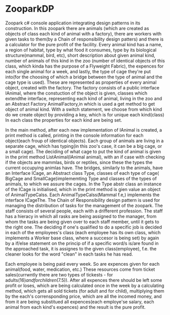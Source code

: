 # ZooparkDP
   Zoopark c# console application integrating design patterns in its construction.
  In this zoopark there are animals (which are created as objects of class each kind of animal with a factory), there are workers with given tasks to them(by a Chain of responsibility design patters) and there is a calculator for the pure profit of the facility.
  Every animal kind has a name, a region of habitat, type by what food it consumes, type by its biological structure(mammal, bird, etc), short description about given animal kind, number of animals of this kind in the zoo (number of identical objects of this class, which kinda has the purpose of a Flyweight Fabric), the expences for each single animal for a week, and lastly, the type of cage they're put into(for the choosing of which a bridge between the type of animal and the cage type is used). These are represented as properties of every animal object, created with the factory. The factory consists of a public interface IAnimal, where the constuction of the object is given, classes which extendthe interface, representing each kind of animal, living in the zoo and an Abstract Factory AnimalFactory,in which is used a get method to get object of animal kind. With a switch statement, we choose from which kind do we create object by providing a key, which is for unique each kind(class)
 In each class the properties for each kind are being set. 
 
  In the main method, after each new implementation of IAnimal is created, a print method is called, printing in the console information for each object(each froup of identical objects). Each group of animals are living in a separate cage, which has typing(in this zoo's case, it can be a big cage, or a small cage). The deciding of what cage to put the kind of animal is given in the print method ListAnimal(IAnimal animal), with an if case with checking if the objects are mammlas, birds or reptiles, since these the types the current occupying animlas have. The bridges, similarly to the animals, have an Interface ICage, an Abstract class Type, classes of each type of cage( BigCage and SmallCage)implememting Type and classes of the types of animals, to which we assure the cages. In the Type abstr class an instance of the ICage is initialised, which in the print method is gien value an object of AnimalTypeCalss.  Each AnimalTypeCalss(Mammal f.e,) implements the interface ICageThe. 
  The Chain of Responsibility design pattern is used for managing the distribution of tasks for the management of the zoopark. The staff consists of several people, each with a drifferent profession. The staff has a hieracy in which all rasks are being assigned to the manager, from whom the tasks are being given over to each staff member, until it gets to the right one.
  The deciding if one's qualified to do a specific job is decided in each of the employees's class (each employee has its own class, which implements a Worker base class, where a succesor is being set) by again by a if/else statement on the princip of if a specific word/s is/are found in the approached task, it is assignes to the given class(employee), f.e. the cleaner looks for the word "clean" in each tasks he has read.
  
  Each employee is being paid every week. So are expences given for each animal(food, water, medication, etc.) These resources come from ticket sales(currwntly there are two types of tickests - for adults(16$) and for children (7.5$)). After all expences there should be left some profit or loses, which are being calculated once in the week by a calculating method, which gets all sold tickets (for adult and for child), multiplying them by the each's corrensponding price, which are all the incomed money, and from it are being substitued all expences(each employe'se salary, each animal from each kind's expences) and the result is the pure profit. 
 
 
  
 
 
 

